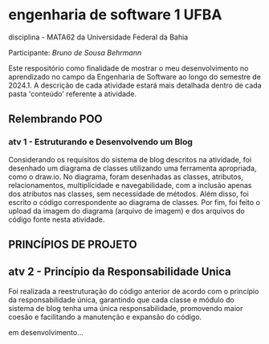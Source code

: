 # engenharia de software 1 UFBA
disciplina - MATA62 da Universidade Federal da Bahia

Participante: *Bruno de Sousa Behrmann*

Este respositório como finalidade de mostrar o meu desenvolvimento no aprendizado no campo da Engenharia de Software ao longo do semestre de 2024.1.
A descrição de cada atividade estará mais detalhada dentro de cada pasta 'conteúdo' referente a atividade.


## Relembrando POO
### atv 1 - Estruturando e Desenvolvendo um Blog

Considerando os requisitos do sistema de blog descritos na atividade, foi desenhado um diagrama de classes utilizando uma ferramenta apropriada, como o draw.io. No diagrama, foram desenhadas as classes, atributos, relacionamentos, multiplicidade e navegabilidade, com a inclusão apenas dos atributos nas classes, sem necessidade de métodos. Além disso, foi escrito o código correspondente ao diagrama de classes. Por fim, foi feito o upload da imagem do diagrama (arquivo de imagem) e dos arquivos do código fonte nesta atividade.

## PRINCÍPIOS DE PROJETO
## atv 2 - Princípio da Responsabilidade Unica

Foi realizada a reestruturação do código anterior de acordo com o princípio da responsabilidade única, garantindo que cada classe e módulo do sistema de blog tenha uma única responsabilidade, promovendo maior coesão e facilitando a manutenção e expansão do código.

em desenvolvimento...
